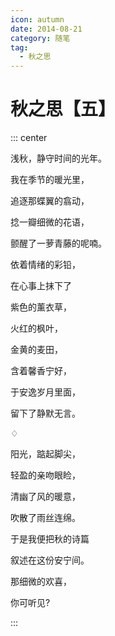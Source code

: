 ```yaml
---
icon: autumn
date: 2014-08-21
category: 随笔
tag:
  - 秋之思
---
```


# 秋之思【五】

::: center

浅秋，静守时间的光年。

我在季节的暖光里，

追逐那蝶翼的翕动，

捻一瓣细微的花语，

颤醒了一萝青藤的呢喃。

依着情绪的彩铅，

在心事上抹下了

紫色的薰衣草，

火红的枫叶，

金黄的麦田，

含着馨香宁好，

于安逸岁月里面，

留下了静默无言。

♢

阳光，踮起脚尖，

轻盈的亲吻眼睑，

清幽了风的暖意，

吹散了雨丝连绵。

于是我便把秋的诗篇

叙述在这份安宁间。

那细微的欢喜，

你可听见?

:::
